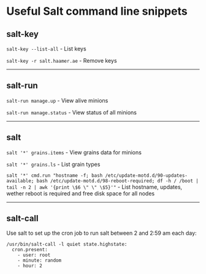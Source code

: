 # Useful Salt command line snippets

## salt-key

`salt-key --list-all` - List keys

`salt-key -r salt.haamer.ae` - Remove keys

----------

## salt-run

`salt-run manage.up` - View alive minions

`salt-run manage.status` - View status of all minions

----------

## salt

`salt '*' grains.items` - View grains data for minions

`salt '*' grains.ls` - List grain types

`salt '*' cmd.run "hostname -f; bash /etc/update-motd.d/90-updates-available; bash /etc/update-motd.d/98-reboot-required; df -h / /boot | tail -n 2 | awk '{print \$6 \" \" \$5}'"` - List hostname, updates, wether reboot is required and free disk space for all nodes

----------

## salt-call

Use salt to set up the cron job to run salt between 2 and 2:59 am each day:

```salt
/usr/bin/salt-call -l quiet state.highstate:
  cron.present:
    - user: root
    - minute: random
    - hour: 2
```
